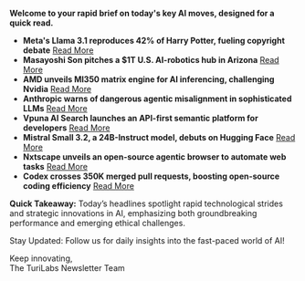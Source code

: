 **Welcome to your rapid brief on today's key AI moves, designed for a quick read.**

- **Meta's Llama 3.1 reproduces 42% of Harry Potter, fueling copyright debate** [Read More](https://arstechnica.com/features/2025/06/study-metas-llama-3-1-can-recall-42-percent-of-the-first-harry-potter-book/)
- **Masayoshi Son pitches a $1T U.S. AI-robotics hub in Arizona** [Read More](https://www.bloomberg.com/news/articles/2025-06-20/masayoshi-son-s-next-bet-a-1-trillion-ai-robotics-hub-in-arizona)
- **AMD unveils MI350 matrix engine for AI inferencing, challenging Nvidia** [Read More](https://chipsandcheese.com/p/amds-freshly-baked-mi350-an-interview)
- **Anthropic warns of dangerous agentic misalignment in sophisticated LLMs** [Read More](https://www.apolloresearch.ai/blog/more-capable-models-are-better-at-in-context-scheming)
- **Vpuna AI Search launches an API-first semantic platform for developers** [Read More](https://aisearch.vpuna.com/)
- **Mistral Small 3.2, a 24B-Instruct model, debuts on Hugging Face** [Read More](https://huggingface.co/mistralai/Mistral-Small-3.2-24B-Instruct-2506)
- **Nxtscape unveils an open-source agentic browser to automate web tasks** [Read More](https://github.com/nxtscape/nxtscape)
- **Codex crosses 350K merged pull requests, boosting open-source coding efficiency** [Read More](https://twitter.com/anjneymidha/status/1935865723328590229)

**Quick Takeaway:** Today’s headlines spotlight rapid technological strides and strategic innovations in AI, emphasizing both groundbreaking performance and emerging ethical challenges.

Stay Updated: Follow us for daily insights into the fast-paced world of AI!  

Keep innovating,  
The TuriLabs Newsletter Team